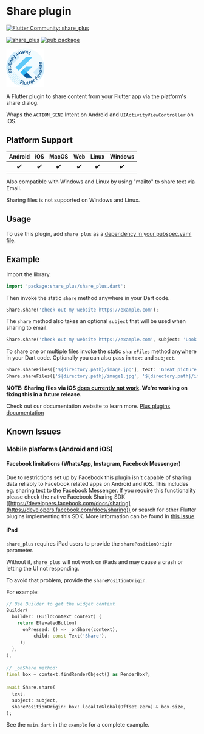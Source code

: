 # Share plugin

[![Flutter Community: share_plus](https://fluttercommunity.dev/_github/header/share_plus)](https://github.com/fluttercommunity/community)

[![share_plus](https://github.com/fluttercommunity/plus_plugins/actions/workflows/share_plus.yaml/badge.svg)](https://github.com/fluttercommunity/plus_plugins/actions/workflows/share_plus.yaml)
[![pub package](https://img.shields.io/pub/v/share_plus.svg)](https://pub.dev/packages/share_plus)

<a href="https://flutter.dev/docs/development/packages-and-plugins/favorites" target="_blank" rel="noreferrer noopener"><img src="../../../website/static/img/flutter-favorite-badge.png" width="100" alt="build"></a>

A Flutter plugin to share content from your Flutter app via the platform's
share dialog.

Wraps the `ACTION_SEND` Intent on Android and `UIActivityViewController`
on iOS.

## Platform Support

| Android | iOS | MacOS | Web | Linux | Windows |
| :-----: | :-: | :---: | :-: | :---: | :----: |
|   ✔️    | ✔️  |  ✔️   | ✔️  |  ✔️   |   ✔️   |

Also compatible with Windows and Linux by using "mailto" to share text via Email.

Sharing files is not supported on Windows and Linux.

## Usage

To use this plugin, add `share_plus` as a [dependency in your pubspec.yaml file](https://plus.fluttercommunity.dev/docs/overview).

## Example

Import the library.

```dart
import 'package:share_plus/share_plus.dart';
```

Then invoke the static `share` method anywhere in your Dart code.

```dart
Share.share('check out my website https://example.com');
```

The `share` method also takes an optional `subject` that will be used when
sharing to email.

```dart
Share.share('check out my website https://example.com', subject: 'Look what I made!');
```

To share one or multiple files invoke the static `shareFiles` method anywhere in your Dart code. Optionally you can also pass in `text` and `subject`.

```dart
Share.shareFiles(['${directory.path}/image.jpg'], text: 'Great picture');
Share.shareFiles(['${directory.path}/image1.jpg', '${directory.path}/image2.jpg']);
```

__NOTE: Sharing files via iOS [does currently not work](https://github.com/fluttercommunity/plus_plugins/issues/730). We're working on fixing this in a future release.__

Check out our documentation website to learn more. [Plus plugins documentation](https://plus.fluttercommunity.dev/docs/overview)

## Known Issues

### Mobile platforms (Android and iOS)

#### Facebook limitations (WhatsApp, Instagram, Facebook Messenger)

Due to restrictions set up by Facebook this plugin isn't capable of sharing data reliably to Facebook related apps on Android and iOS. This includes eg. sharing text to the Facebook Messenger. If you require this functionality please check the native Facebook Sharing SDK ([https://developers.facebook.com/docs/sharing](https://developers.facebook.com/docs/sharing)) or search for other Flutter plugins implementing this SDK. More information can be found in [this issue](https://github.com/fluttercommunity/plus_plugins/issues/413).

#### iPad

`share_plus` requires iPad users to provide the `sharePositionOrigin` parameter.

Without it, `share_plus` will not work on iPads and may cause a crash or
letting the UI not responding.

To avoid that problem, provide the `sharePositionOrigin`.

For example:

```dart
// Use Builder to get the widget context
Builder(
  builder: (BuildContext context) {
    return ElevatedButton(
      onPressed: () => _onShare(context),
          child: const Text('Share'),
     );
  },
),

// _onShare method:
final box = context.findRenderObject() as RenderBox?;

await Share.share(
  text,
  subject: subject,
  sharePositionOrigin: box!.localToGlobal(Offset.zero) & box.size,
);
```

See the `main.dart` in the `example` for a complete example.

